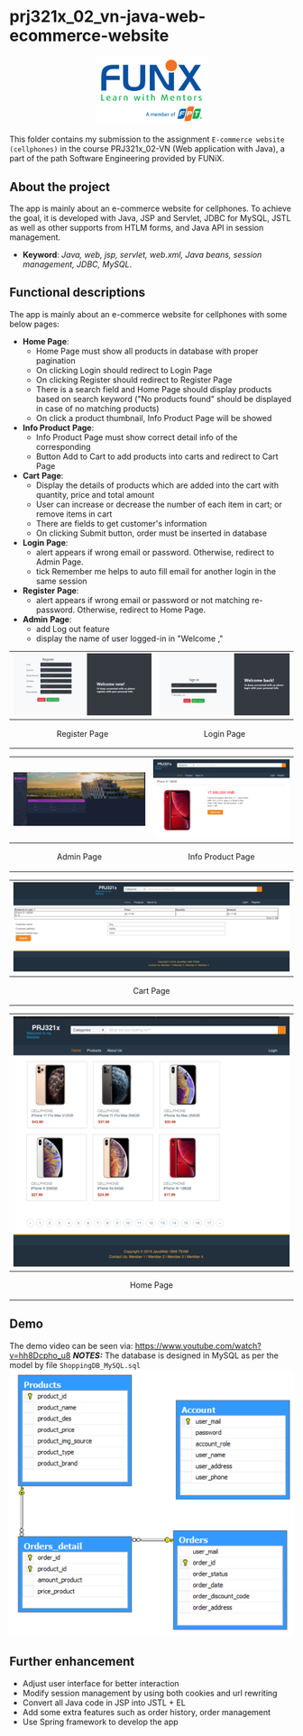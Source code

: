# prj321x_02_vn-java-web-ecommerce-website


<p align="center"><a href="https://funix.edu.vn/gioi-thieu-funix/"><img src="/res/image/funix.png" width="200"/></a></p>

 This folder contains my submission to the assignment `E-commerce website (cellphones)` in the course PRJ321x_02-VN (Web application with Java), a part of the path Software Engineering provided by FUNiX.



## About the project
The app is mainly about an e-commerce website for cellphones. To achieve the goal, it is developed with Java, JSP and Servlet, JDBC for MySQL, JSTL as well as other supports from HTLM forms, and Java API in session management.

- **Keyword**: _Java, web, jsp, servlet, web.xml, Java beans, session management, JDBC, MySQL_.

## Functional descriptions

The app is mainly about an e-commerce website for cellphones with some below pages:
- **Home **Page****:
  - Home Page must show all products in database with proper pagination
  - On clicking Login should redirect to Login Page
  - On clicking Register should redirect to Register Page
  - There is a search field and Home Page should display products based on search keyword ("No products found" should be displayed in case of no matching products)
  - On click a product thumbnail, Info Product Page will be showed
- **Info Product** **Page**:
  - Info Product Page must show correct detail info of the corresponding
  - Button Add to Cart to add products into carts and redirect to Cart Page
- **Cart** **Page**:
  - Display the details of products which are added into the cart with quantity, price and total amount
  - User can increase or decrease the number of each item in cart; or remove items in cart
  - There are fields to get customer's information
  - On clicking Submit button, order must be inserted in database
- **Login** **Page**:
  - alert appears if wrong email or password. Otherwise, redirect to Admin Page.
  - tick Remember me helps to auto fill email for another login in the same session
- **Register** **Page**:
  - alert appears if wrong email or password or not matching re-password. Otherwise, redirect to Home Page.
- **Admin** **Page**:
  - add Log out feature
  - display the name of user logged-in in "Welcome <user>,"



| ![](res/image/java_web_register.png)    |![](res/image/java_web_login.png)     |
| :------------- | :------------- |
| <p align="center">Register Page</p>      |  <p align="center">Login Page</p>     |  


|  ![](res/image/java_web_admin.png)      |![](res/image/java_web_infoproduct.png)     |
| :------------- |:------------- |
|   <p align="center">Admin Page</p> |<p align="center">Info Product Page</p>     |


|  ![](res/image/java_web_cart.png)      |
| :------------- |
|   <p align="center">Cart Page</p> |


|  ![](res/image/java_web_home.png)      |
| :------------- |
|   <p align="center">Home Page</p> |

## Demo

The demo video can be seen via: https://www.youtube.com/watch?v=hh8Dcpho_u8
_**NOTES:**_ The database is designed in MySQL as per the model by file `ShoppingDB_MySQL.sql`
![](res/image/phu_datamodel.png)    






## Further enhancement
- Adjust user interface for better interaction
- Modify session management by using both cookies and url rewriting
- Convert all Java code in JSP into JSTL + EL
- Add some extra features such as order history, order management
- Use Spring framework to develop the app
